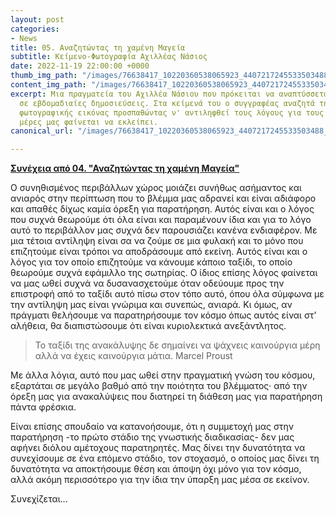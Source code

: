```yaml
---
layout: post
categories:
- News
title: 05. Αναζητώντας τη χαμένη Μαγεία
subtitle: Κείμενο-Φωτογραφία Αχιλλέας Νάσιος
date: 2022-11-19 22:00:00 +0000
thumb_img_path: "/images/76638417_10220360538065923_4407217245533503488_o.jpg"
content_img_path: "/images/76638417_10220360538065923_4407217245533503488_o.jpg"
excerpt: Μια πραγματεία του Αχιλλέα Νάσιου που πρόκειται να αναπτύσσεται σταδιακά
  σε εβδομαδιαίες δημοσιεύσεις. Στα κείμενά του ο συγγραφέας αναζητά την μαγεία της
  φωτογραφικής εικόνας προσπαθώντας ν' αντιληφθεί τους λόγους για τους οποίους στις
  μέρες μας φαίνεται να εκλείπει.
canonical_url: "/images/76638417_10220360538065923_4407217245533503488_o.jpg"

---
```

<a href="https://hocusphotus.com/posts/04" target="blank">**Συνέχεια από 04. "Αναζητώντας τη χαμένη Μαγεία"**</a>

Ο συνηθισμένος περιβάλλων χώρος μοιάζει συνήθως ασήμαντος και ανιαρός στην περίπτωση που το βλέμμα μας αδρανεί και είναι αδιάφορο και απαθές δίχως καμία όρεξη για παρατήρηση. Αυτός είναι και ο λόγος που συχνά θεωρούμε ότι όλα είναι και παραμένουν ίδια και για το λόγο αυτό το περιβάλλον μας συχνά δεν παρουσιάζει κανένα ενδιαφέρον. Με μια τέτοια αντίληψη είναι σα να ζούμε σε μια φυλακή και το μόνο που επιζητούμε είναι τρόποι να αποδράσουμε από εκείνη. Αυτός είναι και ο λόγος για τον οποίο επιζητούμε να κάνουμε κάποιο ταξίδι, το οποίο θεωρούμε συχνά εφάμιλλο της σωτηρίας. Ο ίδιος επίσης λόγος φαίνεται να μας ωθεί συχνά να δυσανασχετούμε όταν οδεύουμε προς την επιστροφή από το ταξίδι αυτό πίσω στον τόπο αυτό, όπου όλα σύμφωνα με την αντίληψη μας είναι γνώριμα και συνεπώς, ανιαρά. Κι όμως, αν πράγματι θελήσουμε να παρατηρήσουμε τον κόσμο όπως αυτός είναι στ’ αλήθεια, θα διαπιστώσουμε ότι είναι κυριολεκτικά ανεξάντλητος.

> Το ταξίδι της ανακάλυψης δε σημαίνει να ψάχνεις καινούργια μέρη αλλά να έχεις καινούργια μάτια. Marcel Proust</cite>

Με άλλα λόγια, αυτό που μας ωθεί στην πραγματική γνώση του κόσμου, εξαρτάται σε μεγάλο βαθμό από την ποιότητα του βλέμματος· από την όρεξη μας για ανακαλύψεις που διατηρεί τη διάθεση μας για παρατήρηση πάντα φρέσκια.

Είναι επίσης σπουδαίο να κατανοήσουμε, ότι η συμμετοχή μας στην παρατήρηση -το πρώτο στάδιο της γνωστικής διαδικασίας- δεν μας αφήνει διόλου αμέτοχους παρατηρητές. Μας δίνει την δυνατότητα να συνεχίσουμε σε ένα επόμενο στάδιο, τον στοχασμό, ο οποίος μας δίνει τη δυνατότητα να αποκτήσουμε θέση και άποψη όχι μόνο για τον κόσμο, αλλά ακόμη περισσότερο για την ίδια την ύπαρξη μας μέσα σε εκείνον.

Συνεχίζεται...